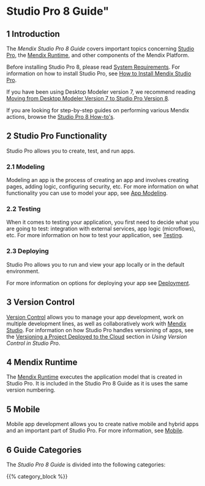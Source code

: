# Studio Pro 8 Guide"

## 1 Introduction

The *Mendix Studio Pro 8 Guide* covers important topics concerning [Studio Pro](modeling), the [Mendix Runtime](runtime), and other components of the Mendix Platform.

Before installing Studio Pro 8, please read [System Requirements](system-requirements). For information on how to install Studio Pro, see [How to Install Mendix Studio Pro](/howto/general/install).

If you have been using Desktop Modeler version 7, we recommend reading [Moving from Desktop Modeler Version 7 to Studio Pro Version 8](moving-from-7-to-8).

If you are looking for step-by-step guides on performing various Mendix actions, browse the [Studio Pro 8 How-to's](/howto).

## 2 Studio Pro Functionality

Studio Pro allows you to create, test, and run apps. 

### 2.1 Modeling 

Modeling an app is the process of creating an app and involves creating pages, adding logic, configuring security, etc. For more information on what functionality you can use to model your app, see [App Modeling](modeling).  

### 2.2 Testing 

When it comes to testing your application, you first need to decide what you are going to test: integration with external services, app logic (microflows), etc. For more information on how to test your application, see [Testing](/howto/testing). 

### 2.3 Deploying 

Studio Pro allows you to run and view your app locally or in the default environment.

For more information on options for deploying your app see [Deployment](/developerportal/deploy).

## 3 Version Control

[Version Control](version-control) allows you to manage your app development, work on multiple development lines, as well as collaboratively work with [Mendix Studio](/studio).  For information on how Studio Pro handles versioning of apps, see the [Versioning a Project Deployed to the Cloud](using-version-control-in-studio-pro#versioning-project) section in *Using Version Control in Studio Pro*. 

## 4 Mendix Runtime

The [Mendix Runtime](runtime) executes the application model that is created in Studio Pro. It is included in the Studio Pro 8 Guide as it is uses the same version numbering. 

## 5 Mobile

Mobile app development allows you to create native mobile and hybrid apps and an important part of Studio Pro. For more information, see [Mobile](mobile). 

## 6 Guide Categories

The *Studio Pro 8 Guide* is divided into the following categories:

{{% category_block %}}

